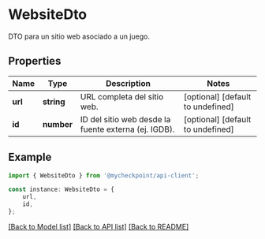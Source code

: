 # WebsiteDto

DTO para un sitio web asociado a un juego.

## Properties

Name | Type | Description | Notes
------------ | ------------- | ------------- | -------------
**url** | **string** | URL completa del sitio web. | [optional] [default to undefined]
**id** | **number** | ID del sitio web desde la fuente externa (ej. IGDB). | [optional] [default to undefined]

## Example

```typescript
import { WebsiteDto } from '@mycheckpoint/api-client';

const instance: WebsiteDto = {
    url,
    id,
};
```

[[Back to Model list]](../README.md#documentation-for-models) [[Back to API list]](../README.md#documentation-for-api-endpoints) [[Back to README]](../README.md)

